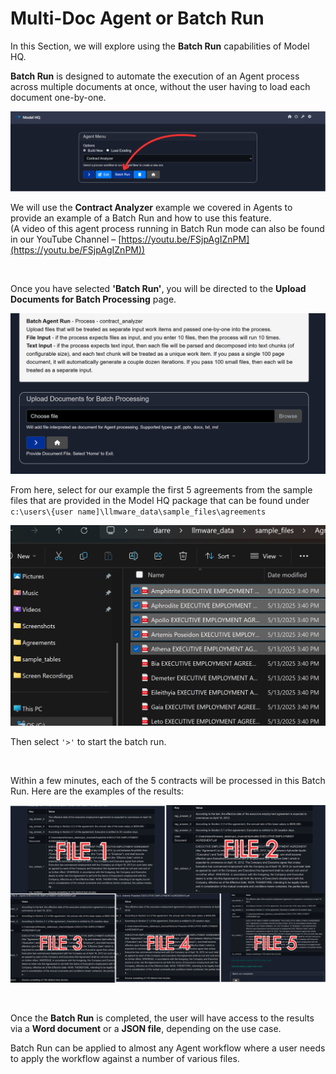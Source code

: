 # Multi-Doc Agent or Batch Run
In this Section, we will explore using the **Batch Run** capabilities of Model HQ.

**Batch Run** is designed to automate the execution of an Agent process across multiple documents at once, without the user having to load each document one-by-one.

![batch run](agent/batchRun.png)

We will use the **Contract Analyzer** example we covered in Agents to provide an example of a Batch Run and how to use this feature.  
(A video of this agent process running in Batch Run mode can also be found in our YouTube Channel – [https://youtu.be/FSjpAgIZnPM](https://youtu.be/FSjpAgIZnPM))

&nbsp;

Once you have selected **'Batch Run'**, you will be directed to the **Upload Documents for Batch Processing** page.

![batch run](agent/uploadDocs.png)

From here, select for our example the first 5 agreements from the sample files that are provided in the Model HQ package that can be found under `c:\users\{user name]\llmware_data\sample_files\agreements`

![batch run](agent/filePath.png)

Then select `'>'` to start the batch run.

&nbsp;

Within a few minutes, each of the 5 contracts will be processed in this Batch Run. Here are the examples of the results:

![batch run](agent/final.png)

&nbsp;

Once the **Batch Run** is completed, the user will have access to the results via a **Word document** or a **JSON file**, depending on the use case.

Batch Run can be applied to almost any Agent workflow where a user needs to apply the workflow against a number of various files.
